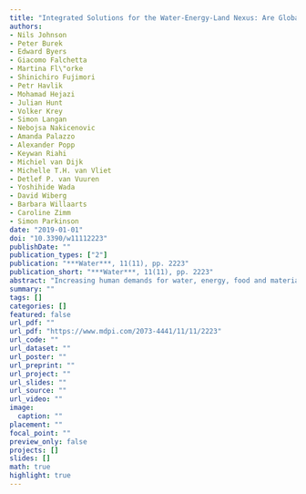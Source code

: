 ```yaml
---
title: "Integrated Solutions for the Water-Energy-Land Nexus: Are Global Models Rising to the Challenge?"
authors: 
- Nils Johnson
- Peter Burek
- Edward Byers
- Giacomo Falchetta
- Martina Fl\"orke
- Shinichiro Fujimori
- Petr Havlik
- Mohamad Hejazi
- Julian Hunt
- Volker Krey
- Simon Langan
- Nebojsa Nakicenovic
- Amanda Palazzo
- Alexander Popp
- Keywan Riahi
- Michiel van Dijk
- Michelle T.H. van Vliet
- Detlef P. van Vuuren
- Yoshihide Wada
- David Wiberg
- Barbara Willaarts
- Caroline Zimm
- Simon Parkinson
date: "2019-01-01"
doi: "10.3390/w11112223"
publishDate: ""
publication_types: ["2"]
publication: "***Water***, 11(11), pp. 2223"
publication_short: "***Water***, 11(11), pp. 2223"
abstract: "Increasing human demands for water, energy, food and materials, are expected to accentuate resource supply challenges over the coming decades. Experience suggests that long-term strategies for a single sector could yield both trade-offs and synergies for other sectors. Thus, long-term transition pathways for linked resource systems should be informed using nexus approaches. Global integrated assessment models can represent the synergies and trade-offs inherent in the exploitation of water, energy and land (WEL) resources, including the impacts of international trade and climate policies. In this study, we review the current state-of-the-science in global integrated assessment modeling with an emphasis on how models have incorporated integrated WEL solutions. A large-scale assessment of the relevant literature was performed using online databases and structured keyword search queries. The results point to the following main opportunities for future research and model development: (1) improving the temporal and spatial resolution of economic models for the energy and water sectors (2) balancing energy and land requirements across sectors (3) integrated representation of the role of distribution infrastructure in alleviating resource challenges (4) modeling of solution impacts on downstream environmental quality (5) improved representation of the implementation challenges stemming from regional financial and institutional capacity (6) enabling dynamic multi-sectoral vulnerability and adaptation needs assessment and (7) the development of fully-coupled assessment frameworks based on consistent, scalable, and regionally-transferable platforms. Improved database management and computational power are needed to address many of these modeling challenges at a global-scale."
summary: ""
tags: []
categories: []
featured: false
url_pdf: ""
url_pdf: "https://www.mdpi.com/2073-4441/11/11/2223"
url_code: ""
url_dataset: ""
url_poster: ""
url_preprint: ""
url_project: ""
url_slides: ""
url_source: ""
url_video: ""
image: 
  caption: ""
placement: ""
focal_point: ""
preview_only: false
projects: []
slides: []
math: true
highlight: true
---
```

